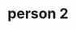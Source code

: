 ---
layout: staff
title: person 2 
github: https://illinois-cs498vr.github.io/
desc: |
  Lorem ipsum dolor sit amet, consectetur adipiscing elit. Nullam eu semper magna, sed imperdiet sem. Integer posuere interdum odio eget tempor. Sed dapibus pulvinar leo a dapibus. Suspendisse non felis dui. 
---